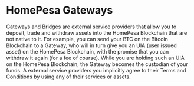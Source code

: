 # HomePesa Gateways

Gateways and Bridges are external service providers that allow you to deposit,
trade and withdraw assets into the HomePesa Blockchain that are not native to it.
For example, you can send your BTC on the Bitcoin Blockchain to a Gateway, who will
in turn give you an UIA (user issued asset) on the HomePesa Blockchain, with the
promise that you can withdraw it again (for a fee of course). While you are holding
such an UIA on the HomePesa Blockchain, the Gateway becomes the custodian of your funds.
A external service providers you implicitly agree to their Terms and Conditions by using
any of their services or assets.
